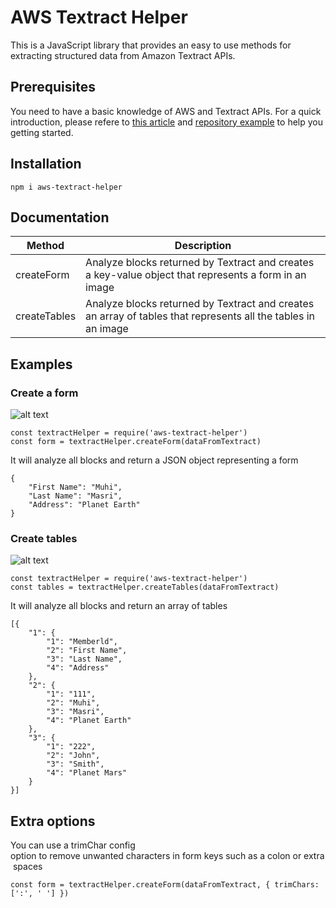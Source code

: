 # AWS Textract Helper
This is a JavaScript library that provides an easy to use methods for extracting structured data from Amazon Textract APIs.

## Prerequisites
You need to have a basic knowledge of AWS and Textract APIs. For a quick introduction, please refere to [this article](https://levelup.gitconnected.com/convert-a-form-image-to-an-html-form-using-amazon-textract-and-nodejs-d4d7c1a2b0c5) and [repository example](https://github.com/muhimasri/aws-textract-app) to help you getting started.

## Installation
```
npm i aws-textract-helper
```

## Documentation
| Method        | Description   |
| ------------- | ------------- |
| createForm    | Analyze blocks returned by Textract and creates a key-value object that represents a form in an image |
| createTables  | Analyze blocks returned by Textract and creates an array of tables that represents all the tables in an image |

## Examples

### Create a form
![alt text](https://livecords-dev.s3.us-west-2.amazonaws.com/form-application-small.jpg-1585509821204 "Members Table")
```
const textractHelper = require('aws-textract-helper')
const form = textractHelper.createForm(dataFromTextract)
```
It will analyze all blocks and return a JSON object representing a form
```
{
    "First Name": "Muhi",
    "Last Name": "Masri",
    "Address": "Planet Earth"
}
```
### Create tables
![alt text](https://livecords-dev.s3.us-west-2.amazonaws.com/member-table.PNG-1585509527854 "Members Table")
```
const textractHelper = require('aws-textract-helper')
const tables = textractHelper.createTables(dataFromTextract)
```
It will analyze all blocks and return an array of tables
```
[{
	"1": {
		"1": "Memberld",
		"2": "First Name",
		"3": "Last Name",
		"4": "Address"
	},
	"2": {
		"1": "111",
		"2": "Muhi",
		"3": "Masri",
		"4": "Planet Earth"
	},
	"3": {
		"1": "222",
		"2": "John",
		"3": "Smith",
		"4": "Planet Mars"
	}
}]
```

## Extra options
You can use a trimChar config option to remove unwanted characters in form keys such as a colon or extra spaces
```
const form = textractHelper.createForm(dataFromTextract, { trimChars: [':', ' '] })
```
